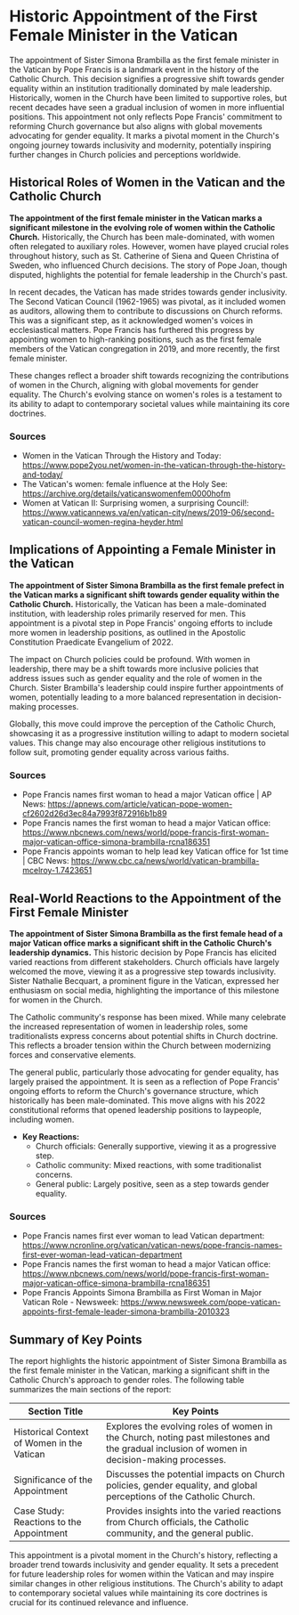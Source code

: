 # Historic Appointment of the First Female Minister in the Vatican

The appointment of Sister Simona Brambilla as the first female minister in the Vatican by Pope Francis is a landmark event in the history of the Catholic Church. This decision signifies a progressive shift towards gender equality within an institution traditionally dominated by male leadership. Historically, women in the Church have been limited to supportive roles, but recent decades have seen a gradual inclusion of women in more influential positions. This appointment not only reflects Pope Francis' commitment to reforming Church governance but also aligns with global movements advocating for gender equality. It marks a pivotal moment in the Church's ongoing journey towards inclusivity and modernity, potentially inspiring further changes in Church policies and perceptions worldwide.

## Historical Roles of Women in the Vatican and the Catholic Church

**The appointment of the first female minister in the Vatican marks a significant milestone in the evolving role of women within the Catholic Church.** Historically, the Church has been male-dominated, with women often relegated to auxiliary roles. However, women have played crucial roles throughout history, such as St. Catherine of Siena and Queen Christina of Sweden, who influenced Church decisions. The story of Pope Joan, though disputed, highlights the potential for female leadership in the Church's past.

In recent decades, the Vatican has made strides towards gender inclusivity. The Second Vatican Council (1962-1965) was pivotal, as it included women as auditors, allowing them to contribute to discussions on Church reforms. This was a significant step, as it acknowledged women's voices in ecclesiastical matters. Pope Francis has furthered this progress by appointing women to high-ranking positions, such as the first female members of the Vatican congregation in 2019, and more recently, the first female minister.

These changes reflect a broader shift towards recognizing the contributions of women in the Church, aligning with global movements for gender equality. The Church's evolving stance on women's roles is a testament to its ability to adapt to contemporary societal values while maintaining its core doctrines.

### Sources
- Women in the Vatican Through the History and Today: https://www.pope2you.net/women-in-the-vatican-through-the-history-and-today/
- The Vatican's women: female influence at the Holy See: https://archive.org/details/vaticanswomenfem0000hofm
- Women at Vatican II: Surprising women, a surprising Council!: https://www.vaticannews.va/en/vatican-city/news/2019-06/second-vatican-council-women-regina-heyder.html

## Implications of Appointing a Female Minister in the Vatican

**The appointment of Sister Simona Brambilla as the first female prefect in the Vatican marks a significant shift towards gender equality within the Catholic Church.** Historically, the Vatican has been a male-dominated institution, with leadership roles primarily reserved for men. This appointment is a pivotal step in Pope Francis' ongoing efforts to include more women in leadership positions, as outlined in the Apostolic Constitution Praedicate Evangelium of 2022.

The impact on Church policies could be profound. With women in leadership, there may be a shift towards more inclusive policies that address issues such as gender equality and the role of women in the Church. Sister Brambilla's leadership could inspire further appointments of women, potentially leading to a more balanced representation in decision-making processes.

Globally, this move could improve the perception of the Catholic Church, showcasing it as a progressive institution willing to adapt to modern societal values. This change may also encourage other religious institutions to follow suit, promoting gender equality across various faiths.

### Sources
- Pope Francis names first woman to head a major Vatican office | AP News: https://apnews.com/article/vatican-pope-women-cf2602d26d3ec84a7993f872916b1b89
- Pope Francis names the first woman to head a major Vatican office: https://www.nbcnews.com/news/world/pope-francis-first-woman-major-vatican-office-simona-brambilla-rcna186351
- Pope Francis appoints woman to help lead key Vatican office for 1st time | CBC News: https://www.cbc.ca/news/world/vatican-brambilla-mcelroy-1.7423651

## Real-World Reactions to the Appointment of the First Female Minister

**The appointment of Sister Simona Brambilla as the first female head of a major Vatican office marks a significant shift in the Catholic Church's leadership dynamics.** This historic decision by Pope Francis has elicited varied reactions from different stakeholders. Church officials have largely welcomed the move, viewing it as a progressive step towards inclusivity. Sister Nathalie Becquart, a prominent figure in the Vatican, expressed her enthusiasm on social media, highlighting the importance of this milestone for women in the Church.

The Catholic community's response has been mixed. While many celebrate the increased representation of women in leadership roles, some traditionalists express concerns about potential shifts in Church doctrine. This reflects a broader tension within the Church between modernizing forces and conservative elements.

The general public, particularly those advocating for gender equality, has largely praised the appointment. It is seen as a reflection of Pope Francis' ongoing efforts to reform the Church's governance structure, which historically has been male-dominated. This move aligns with his 2022 constitutional reforms that opened leadership positions to laypeople, including women.

- **Key Reactions:**
  - Church officials: Generally supportive, viewing it as a progressive step.
  - Catholic community: Mixed reactions, with some traditionalist concerns.
  - General public: Largely positive, seen as a step towards gender equality.

### Sources
- Pope Francis names first ever woman to lead Vatican department: https://www.ncronline.org/vatican/vatican-news/pope-francis-names-first-ever-woman-lead-vatican-department
- Pope Francis names the first woman to head a major Vatican office: https://www.nbcnews.com/news/world/pope-francis-first-woman-major-vatican-office-simona-brambilla-rcna186351
- Pope Francis Appoints Simona Brambilla as First Woman in Major Vatican Role - Newsweek: https://www.newsweek.com/pope-vatican-appoints-first-female-leader-simona-brambilla-2010323

## Summary of Key Points

The report highlights the historic appointment of Sister Simona Brambilla as the first female minister in the Vatican, marking a significant shift in the Catholic Church's approach to gender roles. The following table summarizes the main sections of the report:

| Section Title                          | Key Points                                                                 |
|----------------------------------------|----------------------------------------------------------------------------|
| Historical Context of Women in the Vatican | Explores the evolving roles of women in the Church, noting past milestones and the gradual inclusion of women in decision-making processes. |
| Significance of the Appointment        | Discusses the potential impacts on Church policies, gender equality, and global perceptions of the Catholic Church. |
| Case Study: Reactions to the Appointment | Provides insights into the varied reactions from Church officials, the Catholic community, and the general public. |

This appointment is a pivotal moment in the Church's history, reflecting a broader trend towards inclusivity and gender equality. It sets a precedent for future leadership roles for women within the Vatican and may inspire similar changes in other religious institutions. The Church's ability to adapt to contemporary societal values while maintaining its core doctrines is crucial for its continued relevance and influence.